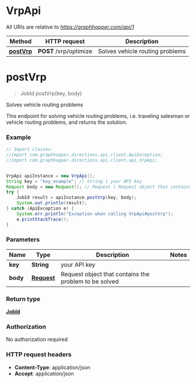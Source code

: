 # VrpApi

All URIs are relative to *https://graphhopper.com/api/1*

Method | HTTP request | Description
------------- | ------------- | -------------
[**postVrp**](VrpApi.md#postVrp) | **POST** /vrp/optimize | Solves vehicle routing problems


<a name="postVrp"></a>
# **postVrp**
> JobId postVrp(key, body)

Solves vehicle routing problems

This endpoint for solving vehicle routing problems, i.e. traveling salesman or vehicle routing problems, and returns the solution.

### Example
```java
// Import classes:
//import com.graphhopper.directions.api.client.ApiException;
//import com.graphhopper.directions.api.client.api.VrpApi;


VrpApi apiInstance = new VrpApi();
String key = "key_example"; // String | your API key
Request body = new Request(); // Request | Request object that contains the problem to be solved
try {
    JobId result = apiInstance.postVrp(key, body);
    System.out.println(result);
} catch (ApiException e) {
    System.err.println("Exception when calling VrpApi#postVrp");
    e.printStackTrace();
}
```

### Parameters

Name | Type | Description  | Notes
------------- | ------------- | ------------- | -------------
 **key** | **String**| your API key |
 **body** | [**Request**](Request.md)| Request object that contains the problem to be solved |

### Return type

[**JobId**](JobId.md)

### Authorization

No authorization required

### HTTP request headers

 - **Content-Type**: application/json
 - **Accept**: application/json

